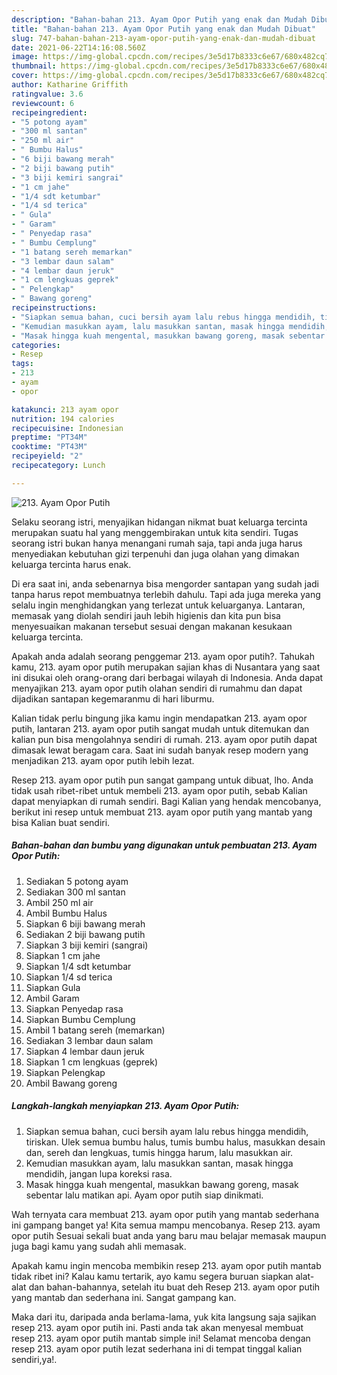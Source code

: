 ```yaml
---
description: "Bahan-bahan 213. Ayam Opor Putih yang enak dan Mudah Dibuat"
title: "Bahan-bahan 213. Ayam Opor Putih yang enak dan Mudah Dibuat"
slug: 747-bahan-bahan-213-ayam-opor-putih-yang-enak-dan-mudah-dibuat
date: 2021-06-22T14:16:08.560Z
image: https://img-global.cpcdn.com/recipes/3e5d17b8333c6e67/680x482cq70/213-ayam-opor-putih-foto-resep-utama.jpg
thumbnail: https://img-global.cpcdn.com/recipes/3e5d17b8333c6e67/680x482cq70/213-ayam-opor-putih-foto-resep-utama.jpg
cover: https://img-global.cpcdn.com/recipes/3e5d17b8333c6e67/680x482cq70/213-ayam-opor-putih-foto-resep-utama.jpg
author: Katharine Griffith
ratingvalue: 3.6
reviewcount: 6
recipeingredient:
- "5 potong ayam"
- "300 ml santan"
- "250 ml air"
- " Bumbu Halus"
- "6 biji bawang merah"
- "2 biji bawang putih"
- "3 biji kemiri sangrai"
- "1 cm jahe"
- "1/4 sdt ketumbar"
- "1/4 sd terica"
- " Gula"
- " Garam"
- " Penyedap rasa"
- " Bumbu Cemplung"
- "1 batang sereh memarkan"
- "3 lembar daun salam"
- "4 lembar daun jeruk"
- "1 cm lengkuas geprek"
- " Pelengkap"
- " Bawang goreng"
recipeinstructions:
- "Siapkan semua bahan, cuci bersih ayam lalu rebus hingga mendidih, tiriskan. Ulek semua bumbu halus, tumis bumbu halus, masukkan desain dan, sereh dan lengkuas, tumis hingga harum, lalu masukkan air."
- "Kemudian masukkan ayam, lalu masukkan santan, masak hingga mendidih, jangan lupa koreksi rasa."
- "Masak hingga kuah mengental, masukkan bawang goreng, masak sebentar lalu matikan api. Ayam opor putih siap dinikmati."
categories:
- Resep
tags:
- 213
- ayam
- opor

katakunci: 213 ayam opor 
nutrition: 194 calories
recipecuisine: Indonesian
preptime: "PT34M"
cooktime: "PT43M"
recipeyield: "2"
recipecategory: Lunch

---
```



![213. Ayam Opor Putih](https://img-global.cpcdn.com/recipes/3e5d17b8333c6e67/680x482cq70/213-ayam-opor-putih-foto-resep-utama.jpg)

Selaku seorang istri, menyajikan hidangan nikmat buat keluarga tercinta merupakan suatu hal yang menggembirakan untuk kita sendiri. Tugas seorang istri bukan hanya menangani rumah saja, tapi anda juga harus menyediakan kebutuhan gizi terpenuhi dan juga olahan yang dimakan keluarga tercinta harus enak.

Di era  saat ini, anda sebenarnya bisa mengorder santapan yang sudah jadi tanpa harus repot membuatnya terlebih dahulu. Tapi ada juga mereka yang selalu ingin menghidangkan yang terlezat untuk keluarganya. Lantaran, memasak yang diolah sendiri jauh lebih higienis dan kita pun bisa menyesuaikan makanan tersebut sesuai dengan makanan kesukaan keluarga tercinta. 



Apakah anda adalah seorang penggemar 213. ayam opor putih?. Tahukah kamu, 213. ayam opor putih merupakan sajian khas di Nusantara yang saat ini disukai oleh orang-orang dari berbagai wilayah di Indonesia. Anda dapat menyajikan 213. ayam opor putih olahan sendiri di rumahmu dan dapat dijadikan santapan kegemaranmu di hari liburmu.

Kalian tidak perlu bingung jika kamu ingin mendapatkan 213. ayam opor putih, lantaran 213. ayam opor putih sangat mudah untuk ditemukan dan kalian pun bisa mengolahnya sendiri di rumah. 213. ayam opor putih dapat dimasak lewat beragam cara. Saat ini sudah banyak resep modern yang menjadikan 213. ayam opor putih lebih lezat.

Resep 213. ayam opor putih pun sangat gampang untuk dibuat, lho. Anda tidak usah ribet-ribet untuk membeli 213. ayam opor putih, sebab Kalian dapat menyiapkan di rumah sendiri. Bagi Kalian yang hendak mencobanya, berikut ini resep untuk membuat 213. ayam opor putih yang mantab yang bisa Kalian buat sendiri.

<!--inarticleads1-->

##### Bahan-bahan dan bumbu yang digunakan untuk pembuatan 213. Ayam Opor Putih:

1. Sediakan 5 potong ayam
1. Sediakan 300 ml santan
1. Ambil 250 ml air
1. Ambil  Bumbu Halus
1. Siapkan 6 biji bawang merah
1. Sediakan 2 biji bawang putih
1. Siapkan 3 biji kemiri (sangrai)
1. Siapkan 1 cm jahe
1. Siapkan 1/4 sdt ketumbar
1. Siapkan 1/4 sd terica
1. Siapkan  Gula
1. Ambil  Garam
1. Siapkan  Penyedap rasa
1. Siapkan  Bumbu Cemplung
1. Ambil 1 batang sereh (memarkan)
1. Sediakan 3 lembar daun salam
1. Siapkan 4 lembar daun jeruk
1. Siapkan 1 cm lengkuas (geprek)
1. Siapkan  Pelengkap
1. Ambil  Bawang goreng




<!--inarticleads2-->

##### Langkah-langkah menyiapkan 213. Ayam Opor Putih:

1. Siapkan semua bahan, cuci bersih ayam lalu rebus hingga mendidih, tiriskan. Ulek semua bumbu halus, tumis bumbu halus, masukkan desain dan, sereh dan lengkuas, tumis hingga harum, lalu masukkan air.
1. Kemudian masukkan ayam, lalu masukkan santan, masak hingga mendidih, jangan lupa koreksi rasa.
1. Masak hingga kuah mengental, masukkan bawang goreng, masak sebentar lalu matikan api. Ayam opor putih siap dinikmati.




Wah ternyata cara membuat 213. ayam opor putih yang mantab sederhana ini gampang banget ya! Kita semua mampu mencobanya. Resep 213. ayam opor putih Sesuai sekali buat anda yang baru mau belajar memasak maupun juga bagi kamu yang sudah ahli memasak.

Apakah kamu ingin mencoba membikin resep 213. ayam opor putih mantab tidak ribet ini? Kalau kamu tertarik, ayo kamu segera buruan siapkan alat-alat dan bahan-bahannya, setelah itu buat deh Resep 213. ayam opor putih yang mantab dan sederhana ini. Sangat gampang kan. 

Maka dari itu, daripada anda berlama-lama, yuk kita langsung saja sajikan resep 213. ayam opor putih ini. Pasti anda tak akan menyesal membuat resep 213. ayam opor putih mantab simple ini! Selamat mencoba dengan resep 213. ayam opor putih lezat sederhana ini di tempat tinggal kalian sendiri,ya!.

